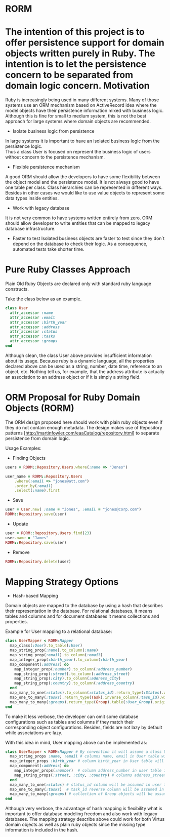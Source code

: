 RORM
====
The intention of this project is to offer persistence support for domain objects written purely in Ruby.
The intention is to let the persistence concern to be separated from domain logic concern.
Motivation
==========
Ruby is increasingly being used in many different systems. 
Many of those systems use an ORM mechanism based on ActiveRecord idea where the model objects have their 
persistence information mixed with business logic. Although this is fine for small to medium system, this 
is not the best approach for large systems where domain objects are recommended.

 * Isolate business logic from persistence

In large systems it is important to have an isolated business logic from the persistence logic.  
Thus a class User is focused on represent the business logic of users without concern to the persistence mechanism. 

 * Flexible persistence mechanism 

A good ORM should allow the developers to have some flexibility between the object model and the persistence model. 
It is not always good to have one table per class. Class hierarchies can be represented in different ways. Besides in other cases we would like to use value objects to represent some data types inside entities.

 * Work with legacy database

It is not very common to have systems written entirely from zero. 
ORM should allow developer to write entities that can be mapped to legacy database infrastructure.

 * Faster to test
Isolated business objects are faster to test since they don´t depend on the database to check their logic. 
As a consequence, automated tests take shorter time.

Pure Ruby Classes Approach
==========================

Plain Old Ruby Objects are declared only with standard ruby language constructs.

Take the class below as an example.

``` ruby
class User
  attr_accessor :name  
  attr_accessor :email
  attr_accessor :birth_year
  attr_accessor :address
  attr_accessor :status
  attr_accessor :tasks
  attr_accessor :groups
end
```

Although clean, the class User above provides insufficient information about its usage. 
Because ruby is a dynamic language, all the properties declared above can be used as a string, 
number, date time, reference to an object, etc. 
Nothing tell us, for example, that the address attribute is actually an association to an address object 
or if it is simply a string field.

ORM Proposal for Ruby Domain Objects (RORM)
===========================================

The ORM design proposed here should work with plain ruby objects even if they do not contain enough metadata.
The design makes use of Repository patterns [http://martinfowler.com/eaaCatalog/repository.html] to separate 
persistence from domain logic.

Usage Examples:

* Finding Objects

``` ruby
users = RORM::Repository.Users.where(:name => "Jones")

user_name = RORM::Repository.Users
	.where(:email => "jones@att.com")
	.order_by(:email)
	.select(:name).first
```

* Save 

``` ruby
user = User.new( :name = "Jones", :email = "jones@corp.com")
RORM::Repository.save(user)
```

* Update

``` ruby
user = RORM::Repository.Users.find(23)
user.name = "James"
RORM::Repository.save(user)
```

* Remove

``` ruby
RORM::Repository.delete(user)
```

Mapping Strategy Options
========================

* Hash-based Mapping

Domain objects are mapped to the database by using a hash that describes their representation in the database. 
For relational databases, it means tables and columns and for document databases it means collections and properties.

Example for User mapping to a relational database:

``` ruby
class UserMapper < RORM:Mapper
  map_class(:User).to_table(:User)
  map_string_prop(:name).to_column(:name)
  map_string_prop(:email).to_column(:email)
  map_integer_prop(:birth_year).to_column(:birth_year)
  map_component(:address) do
    map_integer_prop(:number).to_column(:address_number)
	map_string_prop(:street).to_column(:address_street)
	map_string_prop(:city).to_column(:address_city)
	map_string_prop(:country).to_column(:address_country)
  end
  map_many_to_one(:status).to_column(:status_id).return_type(:Status).with(:lazy, true)
  map_one_to_many(:tasks).return_type(Task).inverse_column(:task_id).with(:lazy, true)
  map_many_to_many(:groups).return_type(Group).table(:User_Group).origin_id(:user_id).target_id(:group_id).with(:lazy, true)	
end
``` 

To make it less verbose, the developer can omit some database configurations such as tables and columns if they 
match their corresponding object configurations. Besides, fields are not lazy by default while associations are lazy.

With this idea in mind, User mapping above can be implemented as:

``` ruby
class UserMapper < RORM:Mapper # By convention it will assume a class User and a table User
  map_string_props :name, :email # columns name, email in User table will be assumed
  map_integer_props :birth_year # column birth_year in User table will be assumed
  map_component(:address) do
    map_integer_props(:number)  # column address_number in user table is assumed
	map_string_props(:street, :city, :country) # columns address_street, address_city and address_country are assumed in user table
  end
  map_many_to_one(:status) # status_id column will be assumed in user table as convention with lazy return type Status
  map_one_to_many(:tasks)  # task_id reverse column will be assumed in task class table as convention with lazy return type as collection of Tasks
  map_many_to_many(:groups) # collection of Group objects will be assumed with a association table User_Group with columns user_id and group_id
end
``` 

Although very verbose, the advantage of hash mapping is flexibility what is important to offer database 
modeling freedom and also work with legacy databases.
The mapping strategy describe above could work for both Virtus domain objects as well as plain ruby objects 
since the missing type information is included in the hash.


